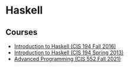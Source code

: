 # Haskell

## Courses

- [Introduction to Haskell (CIS 194 Fall 2016)](https://www.seas.upenn.edu/~cis194/fall16)
- [Introduction to Haskell (CIS 194 Spring 2013)](https://www.seas.upenn.edu/~cis194/spring13/)
- [Advanced Programming (CIS 552 Fall 2021)](https://www.seas.upenn.edu/~cis552/current)
